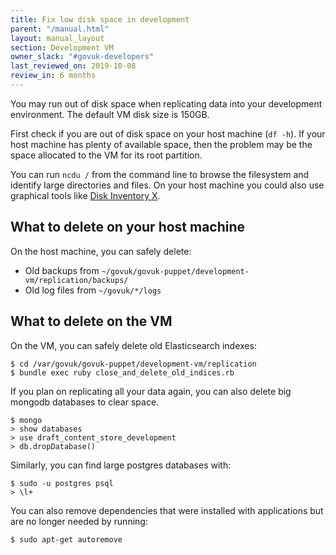 ```yaml
---
title: Fix low disk space in development
parent: "/manual.html"
layout: manual_layout
section: Development VM
owner_slack: "#govuk-developers"
last_reviewed_on: 2019-10-08
review_in: 6 months
---
```


You may run out of disk space when replicating data into your development
environment. The default VM disk size is 150GB.

First check if you are out of disk space on your host machine (`df -h`).
If your host machine has plenty of available space, then the problem may be
the space allocated to the VM for its root partition.

You can run `ncdu /` from the command line to browse the filesystem and
identify large directories and files. On your host machine you could also use
graphical tools like [Disk Inventory X](http://www.derlien.com/).

## What to delete on your host machine

On the host machine, you can safely delete:

- Old backups from `~/govuk/govuk-puppet/development-vm/replication/backups/`
- Old log files from `~/govuk/*/logs`

## What to delete on the VM

On the VM, you can safely delete old Elasticsearch indexes:

```shell
$ cd /var/govuk/govuk-puppet/development-vm/replication
$ bundle exec ruby close_and_delete_old_indices.rb
```

If you plan on replicating all your data again, you can also delete big mongodb
databases to clear space.

```shell
$ mongo
> show databases
> use draft_content_store_development
> db.dropDatabase()
```

Similarly, you can find large postgres databases with:

```shell
$ sudo -u postgres psql
> \l+
```

You can also remove dependencies that were installed with applications but are no longer needed by running:

```
$ sudo apt-get autoremove
```
